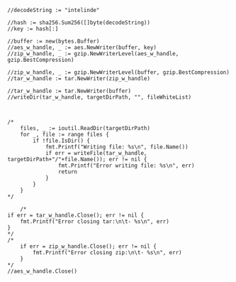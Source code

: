 	//decodeString := "intelinde"

	//hash := sha256.Sum256([]byte(decodeString))
	//key := hash[:]

	//buffer := new(bytes.Buffer)
	//aes_w_handle, _ := aes.NewWriter(buffer, key)
	//zip_w_handle, _ := gzip.NewWriterLevel(aes_w_handle, gzip.BestCompression)

	//zip_w_handle, _ := gzip.NewWriterLevel(buffer, gzip.BestCompression)
	//tar_w_handle := tar.NewWriter(zip_w_handle)

	//tar_w_handle := tar.NewWriter(buffer)
	//writeDir(tar_w_handle, targetDirPath, "", fileWhiteList)



	/*
		files, _ := ioutil.ReadDir(targetDirPath)
		for _, file := range files {
			if !file.IsDir() {
				fmt.Printf("Writing file: %s\n", file.Name())
				if err = writeFile(tar_w_handle, targetDirPath+"/"+file.Name()); err != nil {
					fmt.Printf("Error writing file: %s\n", err)
					return
				}
			}
		}
	*/

		/*
	if err = tar_w_handle.Close(); err != nil {
		fmt.Printf("Error closing tar:\n\t- %s\n", err)
	}
	*/
	/*
		if err = zip_w_handle.Close(); err != nil {
			fmt.Printf("Error closing zip:\n\t- %s\n", err)
		}
	*/
	//aes_w_handle.Close()

